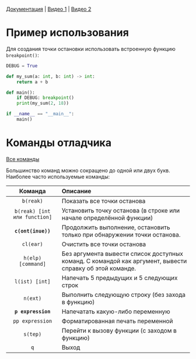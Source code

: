[Документация](https://docs.python.org/3/library/pdb.html) | [Видео 1](https://www.youtube.com/watch?v=ChuU3NlYRLQ) | [Видео 2](https://www.youtube.com/watch?v=7Vmik1M_ry0)

# Пример использования

Для создания точки остановки использовать встроенную функцию `breakpoint()`:
```python
DEBUG = True

def my_sum(a: int, b: int) -> int:
    return a + b

def main():
    if DEBUG: breakpoint()
    print(my_sum(2, 18))

if __name__ == "__main__":
    main()
```

# Команды отладчика

[Все команды](https://docs.python.org/3.10/library/pdb.html#debugger-commands)

Большинство команд можно сокращено до одной или двух букв. Наиболее часто используемые команды:

| Команда | Описание |
| :---:   |   :---   | 
|`b(reak)`| Показать все точки останова|
|`b(reak) [int или function]`| Установить точку останова (в строке или начале определённой функции)|
|**`c(ont(inue))`**| Продолжить выполнение, остановить только при обнаружении точки останова. |
|`cl(ear)`| Очистить все точки останова|
|`h(elp) [command]`| Без аргумента вывести список доступных команд. С командой как аргумент, вывести справку об этой команде.|
|`l(ist) [int]`| Напечать 5 предыдущих и 5 следующих строк|
|`n(ext)`| Выполнить следующую строку (без захода в функцию)|
|**`p expression`**| Напечатать какую-либо переменную|
|`pp expression`| Форматированная печать переменной |
|`s(tep)`| Перейти к вызову функции (с заходом в функцию)|
|`q`| Выход|
